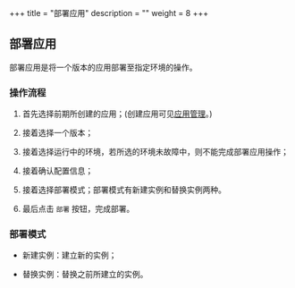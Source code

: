 ﻿+++
title = "部署应用"
description = ""
weight = 8
+++


## 部署应用

 部署应用是将一个版本的应用部署至指定环境的操作。

### 操作流程

 1. 首先选择前期所创建的应用；(创建应用可见[应用管理](../continuous-delivery-application-management)。)

 1. 接着选择一个版本；

 1. 接着选择运行中的环境，若所选的环境未故障中，则不能完成部署应用操作；

 1. 接着确认配置信息；

 1. 接着选择部署模式；部署模式有新建实例和替换实例两种。

 1. 最后点击 `部署` 按钮，完成部署。

### 部署模式

 - 新建实例：建立新的实例；

 - 替换实例：替换之前所建立的实例。
